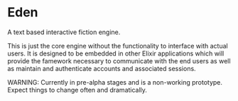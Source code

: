 # Eden
A text based interactive fiction engine.

This is just the core engine without the functionality to interface with actual users. It is designed to be embedded in other Elixir applications which will provide the famework necessary to communicate with the end users as well as maintain and authenticate accounts and associated sessions.

WARNING: Currently in pre-alpha stages and is a non-working prototype. Expect things to change often and dramatically.
